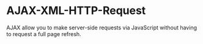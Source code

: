 # AJAX-XML-HTTP-Request
AJAX allow you to make server-side requests via JavaScript without having to request a full page refresh.

